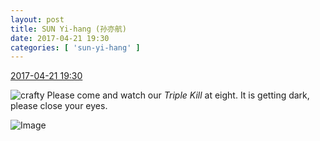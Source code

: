 ```yaml
---
layout: post
title: SUN Yi-hang (孙亦航)
date: 2017-04-21 19:30
categories: [ 'sun-yi-hang' ]
---
```


<div class="weibo-info">
  <a href="http://weibo.com/6108316220/EFyRjDpzB">2017-04-21 19:30</a>
</div>

![crafty](http://img.t.sinajs.cn/t4/appstyle/expression/ext/normal/6d/yx_org.gif) Please come and watch our *Triple Kill* at eight. It is getting dark, please close your eyes.

<!-- more -->

![Image](https://wx4.sinaimg.cn/mw690/006FnS5mgy1feuixfdn0cj30k00zk7r2.jpg)
